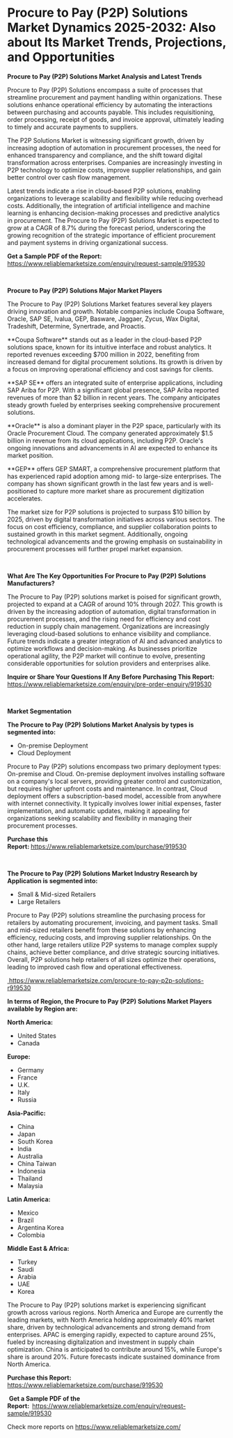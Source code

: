 <p><h1>Procure to Pay (P2P) Solutions Market Dynamics 2025-2032: Also about Its Market Trends, Projections, and Opportunities</h1></p><p><strong>Procure to Pay (P2P) Solutions Market Analysis and Latest Trends</strong></p>
<p><p>Procure to Pay (P2P) Solutions encompass a suite of processes that streamline procurement and payment handling within organizations. These solutions enhance operational efficiency by automating the interactions between purchasing and accounts payable. This includes requisitioning, order processing, receipt of goods, and invoice approval, ultimately leading to timely and accurate payments to suppliers.</p><p>The P2P Solutions Market is witnessing significant growth, driven by increasing adoption of automation in procurement processes, the need for enhanced transparency and compliance, and the shift toward digital transformation across enterprises. Companies are increasingly investing in P2P technology to optimize costs, improve supplier relationships, and gain better control over cash flow management. </p><p>Latest trends indicate a rise in cloud-based P2P solutions, enabling organizations to leverage scalability and flexibility while reducing overhead costs. Additionally, the integration of artificial intelligence and machine learning is enhancing decision-making processes and predictive analytics in procurement. The Procure to Pay (P2P) Solutions Market is expected to grow at a CAGR of 8.7% during the forecast period, underscoring the growing recognition of the strategic importance of efficient procurement and payment systems in driving organizational success.</p></p>
<p><strong>Get a Sample PDF of the Report:&nbsp;</strong> <a href="https://www.reliablemarketsize.com/enquiry/request-sample/919530?utm_campaign=3382&utm_medium=2&utm_source=Github&utm_content=ia&utm_term=11032025&utm_id=procure-to-pay-p2p-solutions">https://www.reliablemarketsize.com/enquiry/request-sample/919530</a></p>
<p>&nbsp;</p>
<p><strong>Procure to Pay (P2P) Solutions Major Market Players</strong></p>
<p><p>The Procure to Pay (P2P) Solutions Market features several key players driving innovation and growth. Notable companies include Coupa Software, Oracle, SAP SE, Ivalua, GEP, Basware, Jaggaer, Zycus, Wax Digital, Tradeshift, Determine, Synertrade, and Proactis.</p><p>**Coupa Software** stands out as a leader in the cloud-based P2P solutions space, known for its intuitive interface and robust analytics. It reported revenues exceeding $700 million in 2022, benefiting from increased demand for digital procurement solutions. Its growth is driven by a focus on improving operational efficiency and cost savings for clients.</p><p>**SAP SE** offers an integrated suite of enterprise applications, including SAP Ariba for P2P. With a significant global presence, SAP Ariba reported revenues of more than $2 billion in recent years. The company anticipates steady growth fueled by enterprises seeking comprehensive procurement solutions.</p><p>**Oracle** is also a dominant player in the P2P space, particularly with its Oracle Procurement Cloud. The company generated approximately $1.5 billion in revenue from its cloud applications, including P2P. Oracle's ongoing innovations and advancements in AI are expected to enhance its market position.</p><p>**GEP** offers GEP SMART, a comprehensive procurement platform that has experienced rapid adoption among mid- to large-size enterprises. The company has shown significant growth in the last few years and is well-positioned to capture more market share as procurement digitization accelerates.</p><p>The market size for P2P solutions is projected to surpass $10 billion by 2025, driven by digital transformation initiatives across various sectors. The focus on cost efficiency, compliance, and supplier collaboration points to sustained growth in this market segment. Additionally, ongoing technological advancements and the growing emphasis on sustainability in procurement processes will further propel market expansion.</p></p>
<p>&nbsp;</p>
<p><strong>What Are The Key Opportunities For Procure to Pay (P2P) Solutions Manufacturers?</strong></p>
<p><p>The Procure to Pay (P2P) solutions market is poised for significant growth, projected to expand at a CAGR of around 10% through 2027. This growth is driven by the increasing adoption of automation, digital transformation in procurement processes, and the rising need for efficiency and cost reduction in supply chain management. Organizations are increasingly leveraging cloud-based solutions to enhance visibility and compliance. Future trends indicate a greater integration of AI and advanced analytics to optimize workflows and decision-making. As businesses prioritize operational agility, the P2P market will continue to evolve, presenting considerable opportunities for solution providers and enterprises alike.</p></p>
<p><strong>Inquire or Share Your Questions If Any Before Purchasing This Report:</strong> <a href="https://www.reliablemarketsize.com/enquiry/pre-order-enquiry/919530?utm_campaign=3382&utm_medium=2&utm_source=Github&utm_content=ia&utm_term=11032025&utm_id=procure-to-pay-p2p-solutions">https://www.reliablemarketsize.com/enquiry/pre-order-enquiry/919530</a></p>
<p>&nbsp;</p>
<p><strong>Market Segmentation</strong></p>
<p><strong>The Procure to Pay (P2P) Solutions Market Analysis by types is segmented into:</strong></p>
<p><ul><li>On-premise Deployment</li><li>Cloud Deployment</li></ul></p>
<p><p>Procure to Pay (P2P) solutions encompass two primary deployment types: On-premise and Cloud. On-premise deployment involves installing software on a company's local servers, providing greater control and customization, but requires higher upfront costs and maintenance. In contrast, Cloud deployment offers a subscription-based model, accessible from anywhere with internet connectivity. It typically involves lower initial expenses, faster implementation, and automatic updates, making it appealing for organizations seeking scalability and flexibility in managing their procurement processes.</p></p>
<p><strong>Purchase this Report:&nbsp;</strong><a href="https://www.reliablemarketsize.com/purchase/919530?utm_campaign=3382&utm_medium=2&utm_source=Github&utm_content=ia&utm_term=11032025&utm_id=procure-to-pay-p2p-solutions">https://www.reliablemarketsize.com/purchase/919530</a></p>
<p>&nbsp;</p>
<p><strong>The Procure to Pay (P2P) Solutions Market Industry Research by Application is segmented into:</strong></p>
<p><ul><li>Small & Mid-sized Retailers</li><li>Large Retailers</li></ul></p>
<p><p>Procure to Pay (P2P) solutions streamline the purchasing process for retailers by automating procurement, invoicing, and payment tasks. Small and mid-sized retailers benefit from these solutions by enhancing efficiency, reducing costs, and improving supplier relationships. On the other hand, large retailers utilize P2P systems to manage complex supply chains, achieve better compliance, and drive strategic sourcing initiatives. Overall, P2P solutions help retailers of all sizes optimize their operations, leading to improved cash flow and operational effectiveness.</p></p>
<p><a href="https://www.reliablemarketsize.com/procure-to-pay-p2p-solutions-r919530?utm_campaign=3382&utm_medium=2&utm_source=Github&utm_content=ia&utm_term=11032025&utm_id=procure-to-pay-p2p-solutions">&nbsp;https://www.reliablemarketsize.com/procure-to-pay-p2p-solutions-r919530</a></p>
<p><strong>In terms of Region, the Procure to Pay (P2P) Solutions Market Players available by Region are:</strong></p>
<p>
    <p> <strong> North America: </strong>
        <ul>
            <li>United States</li>
            <li>Canada</li>
        </ul>
        </p> 
    <p> <strong> Europe: </strong>
        <ul>
            <li>Germany</li>
            <li>France</li>
            <li>U.K.</li>
            <li>Italy</li>
            <li>Russia</li>
        </ul>
        </p> 
    <p> <strong> Asia-Pacific: </strong>
        <ul>
            <li>China</li>
            <li>Japan</li>
            <li>South Korea</li>
            <li>India</li>
            <li>Australia</li>
            <li>China Taiwan</li>
            <li>Indonesia</li>
            <li>Thailand</li>
            <li>Malaysia</li>
        </ul>
        </p> 
    <p> <strong> Latin America: </strong>
        <ul>
            <li>Mexico</li>
            <li>Brazil</li>
            <li>Argentina Korea</li>
            <li>Colombia</li>
        </ul>
        </p> 
    <p> <strong> Middle East & Africa: </strong>
        <ul>
            <li>Turkey</li>
            <li>Saudi</li>
            <li>Arabia</li>
            <li>UAE</li>
            <li>Korea</li>
        </ul>
    </p>
    </p>
<p><p>The Procure to Pay (P2P) solutions market is experiencing significant growth across various regions. North America and Europe are currently the leading markets, with North America holding approximately 40% market share, driven by technological advancements and strong demand from enterprises. APAC is emerging rapidly, expected to capture around 25%, fueled by increasing digitalization and investment in supply chain optimization. China is anticipated to contribute around 15%, while Europe's share is around 20%. Future forecasts indicate sustained dominance from North America.</p></p>
<p><strong>Purchase this Report: </strong><a href="https://www.reliablemarketsize.com/purchase/919530?utm_campaign=3382&utm_medium=2&utm_source=Github&utm_content=ia&utm_term=11032025&utm_id=procure-to-pay-p2p-solutions">https://www.reliablemarketsize.com/purchase/919530</a></p>
<p>&nbsp;<strong>Get a Sample PDF of the Report:&nbsp;&nbsp;</strong><a href="https://www.reliablemarketsize.com/enquiry/request-sample/919530?utm_campaign=3382&utm_medium=2&utm_source=Github&utm_content=ia&utm_term=11032025&utm_id=procure-to-pay-p2p-solutions">https://www.reliablemarketsize.com/enquiry/request-sample/919530</a></p>
<p><strong></strong></p>
<p>Check more reports on <a href="https://www.reliablemarketsize.com/?utm_campaign=3382&utm_medium=2&utm_source=Github&utm_content=ia&utm_term=11032025&utm_id=procure-to-pay-p2p-solutions">https://www.reliablemarketsize.com/</a></p>